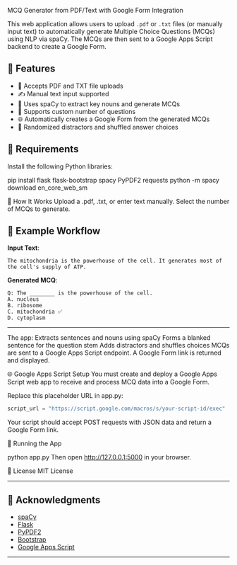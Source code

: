 MCQ Generator from PDF/Text with Google Form Integration

This web application allows users to upload `.pdf` or `.txt` files (or manually input text) to automatically generate Multiple Choice Questions (MCQs) using NLP via spaCy. The MCQs are then sent to a Google Apps Script backend to create a Google Form.

## 🚀 Features

- 📄 Accepts PDF and TXT file uploads
- ✍️ Manual text input supported
- 🤖 Uses spaCy to extract key nouns and generate MCQs
- 📑 Supports custom number of questions
- 🌐 Automatically creates a Google Form from the generated MCQs
- 🧠 Randomized distractors and shuffled answer choices

## 🧰 Requirements

Install the following Python libraries:

pip install flask flask-bootstrap spacy PyPDF2 requests
python -m spacy download en_core_web_sm


📝 How It Works
Upload a .pdf, .txt, or enter text manually.
Select the number of MCQs to generate.

## 🧪 Example Workflow

**Input Text**:

```
The mitochondria is the powerhouse of the cell. It generates most of the cell's supply of ATP.
```

**Generated MCQ**:

```
Q: The ________ is the powerhouse of the cell.
A. nucleus  
B. ribosome  
C. mitochondria ✅  
D. cytoplasm
```

---

The app:
Extracts sentences and nouns using spaCy
Forms a blanked sentence for the question stem
Adds distractors and shuffles choices
MCQs are sent to a Google Apps Script endpoint.
A Google Form link is returned and displayed.


🌐 Google Apps Script Setup
You must create and deploy a Google Apps Script web app to receive and process MCQ data into a Google Form.

Replace this placeholder URL in app.py:


```python
script_url = "https://script.google.com/macros/s/your-script-id/exec"
```

Your script should accept POST requests with JSON data and return a Google Form link.

🔧 Running the App

python app.py
Then open http://127.0.0.1:5000 in your browser.

📃 License
MIT License

---

## 🙏 Acknowledgments

* [spaCy](https://spacy.io/)
* [Flask](https://flask.palletsprojects.com/)
* [PyPDF2](https://pypi.org/project/PyPDF2/)
* [Bootstrap](https://getbootstrap.com/)
* [Google Apps Script](https://script.google.com/)

---


